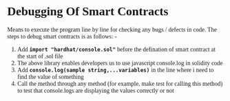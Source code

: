 <div style="font-family:'Times New Roman'">
    <h1>Debugging Of Smart Contracts</h1>
    <p>Means to execute the program line by line for checking any bugs / defects in code. The steps to debug smart contracts is as follows: -</p>
    <ol>
        <li>Add <code><b>import "hardhat/console.sol"</b></code> before the defination of smart contract at the start of .sol file</li>
        <li>The above library enables developers us to use javascript console.log in solidity code</li>
        <li>Add <code><b>console.log(sample string,...variables)</b></code> in the line where i need to find the value of something</li>
        <li>Call the method through any method (for example, make test for calling this method) to test that console.logs are displaying the values correctly or not</li>
    </ol>
</div>